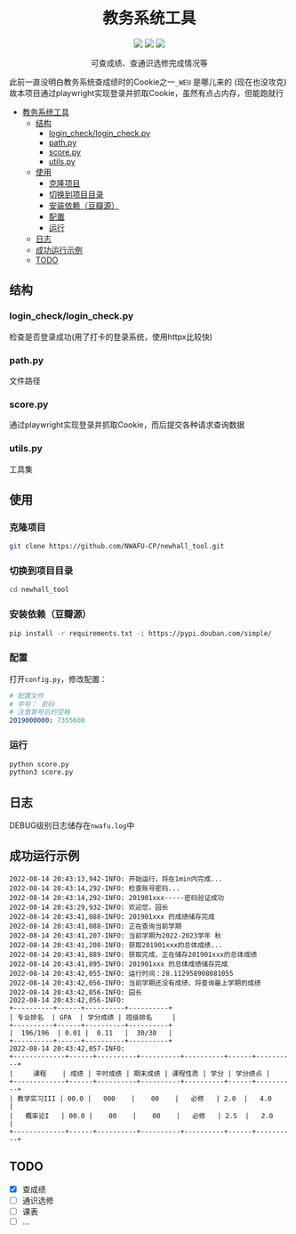 
<div align="center">  
<h1 id="教务系统工具"> 教务系统工具 </h1>

![](https://img.shields.io/badge/Python-3.7%2B-blue)
![](https://img.shields.io/badge/Playwright-chromium-yellow)
![](https://img.shields.io/badge/NWAFU--CP-%E8%A5%BF%E5%86%9C%E5%BC%80%E5%8F%91%E8%80%85%E8%81%94%E7%9B%9F-GREEN)

可查成绩、查通识选修完成情况等

</div>

此前一直没明白教务系统查成绩时的Cookie之一`_WEU` 是哪儿来的 (现在也没攻克)
故本项目通过playwright实现登录并抓取Cookie，虽然有点占内存，但能跑就行</p>

<!-- TOC -->
* [教务系统工具](#教务系统工具)
  * [结构](#结构)
    * [login_check/login_check.py](#login_checklogin_checkpy)
    * [path.py](#pathpy)
    * [score.py](#scorepy)
    * [utils.py](#utilspy)
  * [使用](#使用)
    * [克隆项目](#克隆项目)
    * [切换到项目目录](#切换到项目目录)
    * [安装依赖（豆瓣源）](#安装依赖（豆瓣源)
    * [配置](#配置)
    * [运行](#运行)
  * [日志](#日志)
  * [成功运行示例](#成功运行示例)
  * [TODO](#TODO)
<!-- TOC -->

## 结构

### login_check/login_check.py

检查是否登录成功(用了打卡的登录系统，使用httpx比较快)

### path.py

文件路径

### score.py

通过playwright实现登录并抓取Cookie，而后提交各种请求查询数据

### utils.py

工具集

## 使用

### 克隆项目

```bash
git clone https://github.com/NWAFU-CP/newhall_tool.git
```

### 切换到项目目录

```bash
cd newhall_tool
```

### 安装依赖（豆瓣源）

```bash
pip install -r requirements.txt -i https://pypi.douban.com/simple/
```

### 配置

打开`config.py`，修改配置：

```yaml
# 配置文件
# 学号： 密码
# 注意冒号后的空格
2019000000: 7355608
```

### 运行

```bash
python score.py
python3 score.py
```

## 日志

DEBUG级别日志储存在`nwafu.log`中

## 成功运行示例

```log
2022-08-14 20:43:13,942-INFO: 开始运行，将在1min内完成...
2022-08-14 20:43:14,292-INFO: 检查账号密码...
2022-08-14 20:43:14,292-INFO: 201901xxx-----密码验证成功
2022-08-14 20:43:29,932-INFO: 欢迎您，园长
2022-08-14 20:43:41,088-INFO: 201901xxx 的成绩储存完成
2022-08-14 20:43:41,088-INFO: 正在查询当前学期
2022-08-14 20:43:41,207-INFO: 当前学期为2022-2023学年 秋
2022-08-14 20:43:41,208-INFO: 获取201901xxx的总体成绩...
2022-08-14 20:43:41,889-INFO: 获取完成，正在储存201901xxx的总体成绩
2022-08-14 20:43:41,895-INFO: 201901xxx 的总体成绩储存完成
2022-08-14 20:43:42,055-INFO: 运行时间：28.112958908081055
2022-08-14 20:43:42,056-INFO: 当前学期还没有成绩，将查询最上学期的成绩
2022-08-14 20:43:42,056-INFO: 园长
2022-08-14 20:43:42,056-INFO: 
+----------+------+----------+----------+
| 专业排名  | GPA  | 学分成绩 | 班级排名     |
+----------+------+----------+----------+
|  196/196  | 0.01 |  0.11   |  30/30   |
+----------+------+----------+----------+
2022-08-14 20:43:42,057-INFO: 
+-------------+------+----------+----------+----------+------+----------+
|     课程    | 成绩 | 平时成绩 | 期末成绩 | 课程性质 | 学分 | 学分绩点 |
+-------------+------+----------+----------+----------+------+----------+
| 教学实习III | 00.0 |   000    |    00    |   必修   | 2.0  |   4.0    |
|   概率论I   | 00.0 |    00    |    00    |   必修   | 2.5  |   2.0    |
+-------------+------+----------+----------+----------+------+----------+

```
## TODO
- [x] 查成绩
- [ ] 通识选修
- [ ] 课表
- [ ] ...
